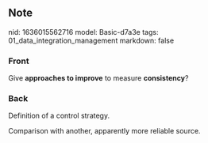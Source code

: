 ## Note
nid: 1636015562716
model: Basic-d7a3e
tags: 01_data_integration_management
markdown: false

### Front
Give <b>approaches to improve</b> to measure <b>consistency</b>?

### Back
Definition of a control strategy.<div>Comparison with another, apparently more reliable source.</div>
